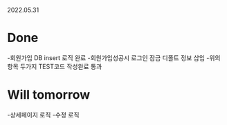 2022.05.31
# Done
-회원가입 DB insert 로직 완료
-회원가입성공시 로그인 잠금 디폴트 정보 삽입
-위의 항목 두가지 TEST코드 작성완료 통과

# Will tomorrow
-상세페이지 로직
-수정 로직